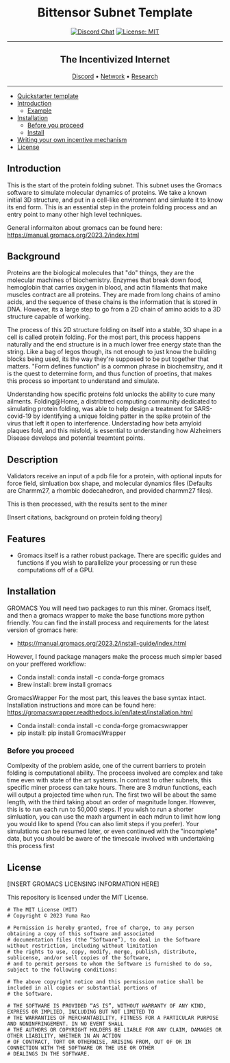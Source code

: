 <div align="center">

# **Bittensor Subnet Template** <!-- omit in toc -->
[![Discord Chat](https://img.shields.io/discord/308323056592486420.svg)](https://discord.gg/bittensor)
[![License: MIT](https://img.shields.io/badge/License-MIT-yellow.svg)](https://opensource.org/licenses/MIT) 

---

## The Incentivized Internet <!-- omit in toc -->

[Discord](https://discord.gg/bittensor) • [Network](https://taostats.io/) • [Research](https://bittensor.com/whitepaper)
</div>

---
- [Quickstarter template](#quickstarter-template)
- [Introduction](#introduction)
  - [Example](#example)
- [Installation](#installation)
  - [Before you proceed](#before-you-proceed)
  - [Install](#install)
- [Writing your own incentive mechanism](#writing-your-own-incentive-mechanism)
- [License](#license)



## Introduction

  This is the start of the protein folding subnet. This subnet uses the Gromacs software to simulate molecular dynamics of proteins. We take a known initial 3D structure, and put in a cell-like environment and simluate it to know its end form. This is an essential step in the protein folding process and an entry point to many other high level techniques.

  
General informaiton about gromacs can be found here: https://manual.gromacs.org/2023.2/index.html
  
  
## Background  
  
  Proteins are the biological molecules that "do" things, they are the molecular machines of biochemistry. Enzymes that break down food, hemoglobin that carries oxygen in blood, and actin filaments that make muscles contract are all proteins. They are made from long chains of amino acids, and the sequence of these chains is the information that is stored in DNA. However, its a large step to go from a 2D chain of amino acids to a 3D structure capable of working. 

  The process of this 2D structure folding on itself into a stable, 3D shape in a cell is called protein folding. For the most part, this process happens naturally and the end structure is in a much lower free energy state than the string. Like a bag of legos though, its not enough to just know the building blocks being used, its the way they're supposed to be put together that matters. "Form defines function" is a common phrase in biochemsitry, and it is the quest to determine form, and thus function of proetins, that makes this process so important to understand and simulate. 

  Understanding how specific proteins fold unlocks the ability to cure many ailments. Folding@Home, a distribtred computing community dedicated to simulating protein folding, was able to help design a treatment for SARS-covid-19 by identifying a unique folding patter in the spike protein of the virus that left it open to interference. Understading how beta amyloid plaques fold, and this misfold, is essential to understanding how Alzheimers Disease develops and potential treamtent points.


## Description

Validators receive an input of a pdb file for a protein, with optional inputs for force field, simluation box shape, and molecular dynamics files (Defaults are Charmm27, a rhombic dodecahedron, and provided charmm27 files). 

This is then processed, with the results sent to the miner


[Insert citations, background on protein folding theory]


## Features

- Gromacs itself is a rather robust package. There are specific guides and functions if you wish to parallelize your processing or run these computations off of a GPU. 


## Installation
GROMACS
You will need two packages to run this miner. Gromacs itself, and then a gromacs wrapper to make the base functions more python friendly. You can find the install process and requirements for the latest version of gromacs here:
- https://manual.gromacs.org/2023.2/install-guide/index.html

However, I found package managers make the process much simpler based on your preffered workflow:
- Conda install: conda install -c conda-forge gromacs
- Brew install: brew install gromacs

GromacsWrapper
For the most part, this leaves the base syntax intact. Installation instructions and more can be found here: https://gromacswrapper.readthedocs.io/en/latest/installation.html
- Conda install: conda install -c conda-forge gromacswrapper
- pip install: pip install GromacsWrapper




### Before you proceed

  Comlpexity of the problem aside, one of the current barriers to protein folding is computational ability. The proceess involved are complex and take time even with state of the art systems. In contrast to other subnets, this specific miner process can take hours. There are 3 mdrun functions, each will output a projected time when run. The first two will be about the same length, with the third taking about an order of magnitude longer. However, this is to run each run to 50,000 steps. If you wish to run a shorter simluation, you can use the maxh argument in each mdrun to limit how long you would like to spend (You can also limit steps if you prefer). Your simulations can be resumed later, or even continued with the "incomplete" data, but you should be aware of the timescale involved with undertaking this process first


## License

[INSERT GROMACS LICENSING INFORMATION HERE]



This repository is licensed under the MIT License.
```text
# The MIT License (MIT)
# Copyright © 2023 Yuma Rao

# Permission is hereby granted, free of charge, to any person obtaining a copy of this software and associated
# documentation files (the “Software”), to deal in the Software without restriction, including without limitation
# the rights to use, copy, modify, merge, publish, distribute, sublicense, and/or sell copies of the Software,
# and to permit persons to whom the Software is furnished to do so, subject to the following conditions:

# The above copyright notice and this permission notice shall be included in all copies or substantial portions of
# the Software.

# THE SOFTWARE IS PROVIDED “AS IS”, WITHOUT WARRANTY OF ANY KIND, EXPRESS OR IMPLIED, INCLUDING BUT NOT LIMITED TO
# THE WARRANTIES OF MERCHANTABILITY, FITNESS FOR A PARTICULAR PURPOSE AND NONINFRINGEMENT. IN NO EVENT SHALL
# THE AUTHORS OR COPYRIGHT HOLDERS BE LIABLE FOR ANY CLAIM, DAMAGES OR OTHER LIABILITY, WHETHER IN AN ACTION
# OF CONTRACT, TORT OR OTHERWISE, ARISING FROM, OUT OF OR IN CONNECTION WITH THE SOFTWARE OR THE USE OR OTHER
# DEALINGS IN THE SOFTWARE.
```
